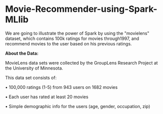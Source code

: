 # Movie-Recommender-using-Spark-MLlib
We are going to illustrate the power of Spark by using the "movielens" dataset, which contains 100k ratings for movies through1997, and recommend movies to the user based on his previous ratings.


**About the Data:**

MovieLens data sets were collected by the GroupLens Research Project
at the University of Minnesota.

This data set consists of:

•	100,000 ratings (1-5) from 943 users on 1682 movies

•	Each user has rated at least 20 movies

•	Simple demographic info for the users (age, gender, occupation, zip)

